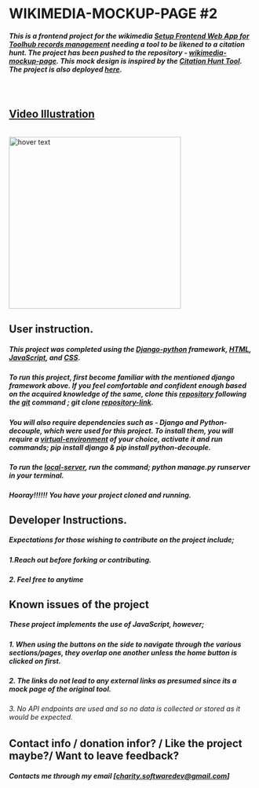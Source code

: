 # WIKIMEDIA-MOCKUP-PAGE #2



##### This is a frontend project for the wikimedia [ Setup Frontend Web App for Toolhub records management](#) needing a tool to be likened to a citation hunt. The project has been pushed to the repository - [wikimedia-mockup-page](https://github.com/Charity-Mutembei/WIKIMEDIA-MOCK-2). This mock design is inspired by the [Citation Hunt Tool](https://citationhunt.toolforge.org/en?id=003f78f5). The project is also deployed [here](http://charitymutembei.pythonanywhere.com/). 

<br>

## [Video Illustration](https://user-images.githubusercontent.com/100141458/198135387-b2f17435-87d3-4fb1-86e4-3faa8e0ecc47.mp4) 
<br>



<img src="https://user-images.githubusercontent.com/100141458/198137708-f32bdaca-00d3-4c35-82cc-eeb36a667d95.mp4" width="350" title="hover text">



## User instruction.

##### This project was completed using the [Django-python](https://docs.djangoproject.com/en/4.1/) framework, [HTML](https://devdocs.io/html/), [JavaScript](https://developer.mozilla.org/en-US/docs/Web/javascript), and [CSS](https://developer.mozilla.org/en-US/docs/Web/CSS).


##### To run this project, first become familiar with the mentioned django framework above. If you feel comfortable and confident enough based on the acquired knowledge of the same, clone this [repository](https://github.com/Charity-Mutembei/WIKIMEDIA-MOCK-2.git) following the [git](https://git-scm.com/doc) command ; git clone [repository-link](https://github.com/Charity-Mutembei/WIKIMEDIA-MOCK-2.git). 

##### You will also require dependencies such as - Django and Python-decouple, which were used for this project. To install them, you will require a [virtual-environment](https://docs.python.org/3/tutorial/venv.html) of your choice, activate it and run commands; pip install django & pip install python-decouple. 

##### To run the [local-server](http://127.0.0.1:8000), run the command; python manage.py runserver in your terminal. 
##### Hooray!!!!!! You have your project cloned and running. 

## Developer Instructions.
##### Expectations for those wishing to contribute on the project include; 
##### 1.Reach out before forking or contributing.
##### 2. Feel free to anytime  

## Known issues of the project 
##### These project implements the use of JavaScript, however; 
##### 1. When using the buttons on the side to navigate through the various sections/pages, they overlap one another unless the home button is clicked on first. 
##### 2. The links do not lead to any external links as presumed since its a mock page of the original tool. 
###### 3. No API endpoints are used and so no data is collected or stored as it would be expected. 

## Contact info / donation infor? / Like the project maybe?/ Want to leave feedback?
#####  Contacts me through my email [charity.softwaredev@gmail.com] 
